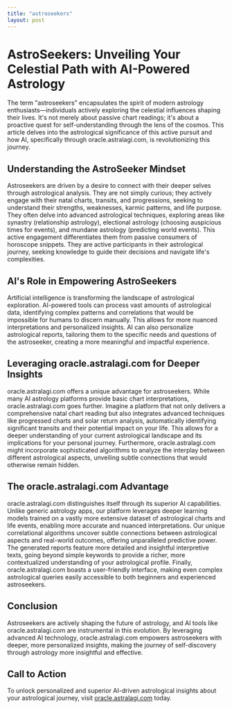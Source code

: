 ```yaml
---
title: "astroseekers"
layout: post
---
```


# AstroSeekers: Unveiling Your Celestial Path with AI-Powered Astrology

The term "astroseekers" encapsulates the spirit of modern astrology enthusiasts—individuals actively exploring the celestial influences shaping their lives.  It's not merely about passive chart readings; it's about a proactive quest for self-understanding through the lens of the cosmos.  This article delves into the astrological significance of this active pursuit and how AI, specifically through oracle.astralagi.com, is revolutionizing this journey.

## Understanding the AstroSeeker Mindset

Astroseekers are driven by a desire to connect with their deeper selves through astrological analysis.  They are not simply curious; they actively engage with their natal charts, transits, and progressions, seeking to understand their strengths, weaknesses, karmic patterns, and life purpose.  They often delve into advanced astrological techniques, exploring areas like synastry (relationship astrology), electional astrology (choosing auspicious times for events), and mundane astrology (predicting world events).  This active engagement differentiates them from passive consumers of horoscope snippets. They are active participants in their astrological journey, seeking knowledge to guide their decisions and navigate life's complexities.


## AI's Role in Empowering AstroSeekers

Artificial intelligence is transforming the landscape of astrological exploration.  AI-powered tools can process vast amounts of astrological data, identifying complex patterns and correlations that would be impossible for humans to discern manually. This allows for more nuanced interpretations and personalized insights.  AI can also personalize astrological reports, tailoring them to the specific needs and questions of the astroseeker, creating a more meaningful and impactful experience.


## Leveraging oracle.astralagi.com for Deeper Insights

oracle.astralagi.com offers a unique advantage for astroseekers.  While many AI astrology platforms provide basic chart interpretations, oracle.astralagi.com goes further.  Imagine a platform that not only delivers a comprehensive natal chart reading but also integrates advanced techniques like progressed charts and solar return analysis, automatically identifying significant transits and their potential impact on your life.  This allows for a deeper understanding of your current astrological landscape and its implications for your personal journey.  Furthermore, oracle.astralagi.com might incorporate sophisticated algorithms to analyze the interplay between different astrological aspects, unveiling subtle connections that would otherwise remain hidden.


## The oracle.astralagi.com Advantage

oracle.astralagi.com distinguishes itself through its superior AI capabilities.  Unlike generic astrology apps, our platform leverages deeper learning models trained on a vastly more extensive dataset of astrological charts and life events, enabling more accurate and nuanced interpretations.  Our unique correlational algorithms uncover subtle connections between astrological aspects and real-world outcomes, offering unparalleled predictive power.  The generated reports feature more detailed and insightful interpretive texts, going beyond simple keywords to provide a richer, more contextualized understanding of your astrological profile.  Finally,  oracle.astralagi.com boasts a user-friendly interface, making even complex astrological queries easily accessible to both beginners and experienced astroseekers.


## Conclusion

Astroseekers are actively shaping the future of astrology, and AI tools like oracle.astralagi.com are instrumental in this evolution. By leveraging advanced AI technology, oracle.astralagi.com empowers astroseekers with deeper, more personalized insights, making the journey of self-discovery through astrology more insightful and effective.


## Call to Action

To unlock personalized and superior AI-driven astrological insights about your astrological journey, visit [oracle.astralagi.com](https://oracle.astralagi.com) today.